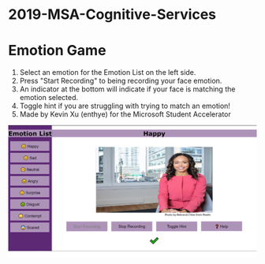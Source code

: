 # 2019-MSA-Cognitive-Services
# Emotion Game
1. Select an emotion for the Emotion List on the left side.
2. Press "Start Recording" to being recording your face emotion.
3. An indicator at the bottom will indicate if your face is matching the emotion selected.
4. Toggle hint if you are struggling with trying to match an emotion!
5. Made by Kevin Xu (enthye) for the Microsoft Student Accelerator

![preview](https://github.com/enthye/2019-MSA-Cognitive-Services/blob/master/Preview.PNG?raw=true)
